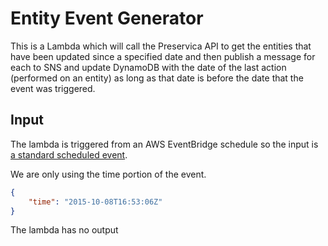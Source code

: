 # Entity Event Generator
This is a Lambda which will call the Preservica API to get the entities that have been updated
since a specified date and then publish a message for each to SNS and update DynamoDB with the date
of the last action (performed on an entity) as long as that date is before the date that the event
was triggered.

## Input
The lambda is triggered from an AWS EventBridge schedule so the input is [a standard scheduled event](https://docs.aws.amazon.com/eventbridge/latest/userguide/eb-run-lambda-schedule.html#eb-schedule-create-rule).

We are only using the time portion of the event.

```json
{
    "time": "2015-10-08T16:53:06Z"
}
```

The lambda has no output
